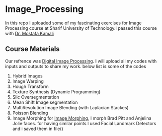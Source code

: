 # Image_Processing
In this repo I uploaded some of my fascinating exercises for Image Processing course at Sharif University of Technology.I passed this course with [Dr. Mostafa Kamali](https://scholar.google.com/citations?user=nd2wWvoAAAAJ&hl=en)
## Course Materials 
Our refrence was [Digital Image Processing](https://www.amazon.com/Digital-Image-Processing-Rafael-Gonzalez/dp/0133356728). I will upload all my codes with inputs and outputs to share my work. below list is some of the codes
1. Hybrid Images
2. Image Warping
3. Hough Transform
4. Texture Synthesis (Dynamic Programming)
5. Slic Oversegmentation
6. Mean Shift Image segmentation
7. MultiResolution Image Blending (with Laplacian Stackes)
8. Poisson Blending
9. Image Morphing
 for [Image Morphing](https://learnopencv.com/face-morph-using-opencv-cpp-python/), I morph Brad Pitt and Anjelina Jolie faces. for having similar points I used Facial Landmark Detectors and i saved them in file()




